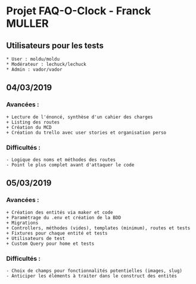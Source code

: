 # Projet FAQ-O-Clock - Franck MULLER

## Utilisateurs pour les tests

    * User : moldu/moldu
    * Modérateur : lechuck/lechuck
    * Admin : vador/vador

## 04/03/2019

### Avancées :

    + Lecture de l'énoncé, synthèse d'un cahier des charges
    + Listing des routes
    + Création du MCD
    + Création du trello avec user stories et organisation perso

### Difficultés :

    - Logique des noms et méthodes des routes
    - Point le plus complet avant d'attaquer le code

## 05/03/2019

### Avancées :

    + Création des entités via maker et code
    + Paramètrage du .env et création de la BDD
    + Migrations
    + Controllers, méthodes (vides), templates (minimum), routes et tests
    + Fixtures pour chaque entité et tests
    + Utilisateurs de test
    + Custom Query pour home et tests

### Difficultés :

    - Choix de champs pour fonctionnalités potentielles (images, slug)
    - Anticiper les éléments à traiter dans le construct des entités
